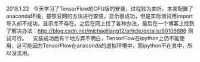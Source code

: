 2018.1.22
    今天学习了TensorFlow的CPU版的安装，过程较为曲折。本来配置了anaconda环境，按照官网的方法进行安装，显示很成功，但是实际测试用import导入却不成功，显示库不存在。之后在网上找了各种办法，最后在一个博客上找到了解决办法：http://blog.csdn.net/michaelliang12/article/details/60106686 测试可行。
    安装成功后有个地方弄不明白，TensorFlow在ipython上仍不能使用，这可能因为TensorFlow在anaconda的虚拟环境中，而ipython不在其中，所以没法用。
